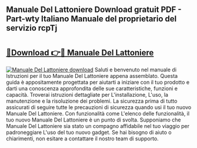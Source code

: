 ## Manuale Del Lattoniere Download gratuit PDF - Part-wty Italiano Manuale del proprietario del servizio rcpTj

# <h2><a href="http://dfdmhz.blite.top/?on=Manuale+Del+Lattoniere">🔗Download 👉🔴 Manuale Del Lattoniere</a></h2>

[![Manuale Del Lattoniere download](https://i.imgur.com/lujVjoI.png)](http://dfdmhz.blite.top/?on=Manuale+Del+Lattoniere)
Saluti e benvenuto nel manuale di Istruzioni per il tuo Manuale Del Lattoniere appena assemblato. Questa guida è appositamente progettata per aiutarti a iniziare con il tuo prodotto e darti una conoscenza approfondita delle sue caratteristiche, funzioni e capacità. Troverai istruzioni dettagliate per L'installazione, L'uso, la manutenzione e la risoluzione dei problemi. La sicurezza prima di tutto assicurati di seguire tutte le precauzioni di sicurezza quando usi il tuo nuovo Manuale Del Lattoniere. Con funzionalità come L'elenco delle funzionalità, il tuo nuovo Manuale Del Lattoniere è un punto di svolta. Supponiamo che Manuale Del Lattoniere sia stato un compagno affidabile nel tuo viaggio per padroneggiare L'uso del tuo nuovo gadget. Se hai bisogno di aiuto o chiarimenti, non esitare a contattare il nostro team di supporto.

